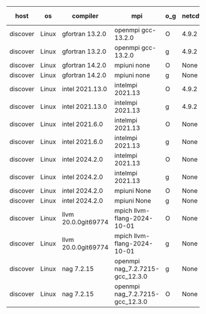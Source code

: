 

| host     | os       | compiler                              | mpi                      | o_g        | netcdf        | build       | u_pass          | u_fail          | s_pass            | s_fail            | e_pass             | e_fail             | nuopc_pass       | nuopc_fail       | artifacts link          |
|----------|----------|---------------------------------------|--------------------------|------------|---------------|-------------|-----------------|-----------------|-------------------|-------------------|--------------------|--------------------|------------------|------------------|-------------------------|
| discover | Linux | gfortran 13.2.0 | openmpi gcc-13.2.0  | O | 4.9.2  | PASS | None | None | None | None | None | None | None | None | <a href="https://github.com/esmf-org/esmf-test-artifacts/tree/7019854a3c842aa8c0d9a437733aaeb32e333145/develop/gfortran/13.2.0/O/openmpi/gcc-13.2.0" target="_blank">7019854</a> | 
| discover | Linux | gfortran 13.2.0 | openmpi gcc-13.2.0  | g | 4.9.2  | PASS | None | None | None | None | None | None | None | None | <a href="https://github.com/esmf-org/esmf-test-artifacts/tree/100fa88a6908ecb5e9030d71ca9c83273bbbe375/develop/gfortran/13.2.0/g/openmpi/gcc-13.2.0" target="_blank">100fa88</a> | 
| discover | Linux | gfortran 14.2.0 | mpiuni none  | O | None  | PASS | None | None | None | None | None | None | None | None | <a href="https://github.com/esmf-org/esmf-test-artifacts/tree/7100be57c71c3bc6c576d01c24c9bcb6d67ae822/develop/gfortran/14.2.0/O/mpiuni/none" target="_blank">7100be5</a> | 
| discover | Linux | gfortran 14.2.0 | mpiuni none  | g | None  | PASS | None | None | None | None | None | None | None | None | <a href="https://github.com/esmf-org/esmf-test-artifacts/tree/798291e5331e6ae48ef303e22b6847fbb08d489a/develop/gfortran/14.2.0/g/mpiuni/none" target="_blank">798291e</a> | 
| discover | Linux | intel 2021.13.0 | intelmpi 2021.13  | O | 4.9.2  | PASS | None | None | None | None | None | None | None | None | <a href="https://github.com/esmf-org/esmf-test-artifacts/tree/ee21eb90b83fccf1bb57f79e1b4a31bc002f36ad/develop/intel/2021.13.0/O/intelmpi/2021.13" target="_blank">ee21eb9</a> | 
| discover | Linux | intel 2021.13.0 | intelmpi 2021.13  | g | 4.9.2  | PASS | None | None | None | None | None | None | None | None | <a href="https://github.com/esmf-org/esmf-test-artifacts/tree/fe2507b1da8aea8c7919c2db7aed6569d358d68e/develop/intel/2021.13.0/g/intelmpi/2021.13" target="_blank">fe2507b</a> | 
| discover | Linux | intel 2021.6.0 | intelmpi 2021.13  | O | None  | PASS | None | None | None | None | None | None | None | None | <a href="https://github.com/esmf-org/esmf-test-artifacts/tree/62a471841283dd4f47e98618a84061eacc33a07d/develop/intel/2021.6.0/O/intelmpi/2021.13" target="_blank">62a4718</a> | 
| discover | Linux | intel 2021.6.0 | intelmpi 2021.13  | g | None  | PASS | None | None | None | None | None | None | None | None | <a href="https://github.com/esmf-org/esmf-test-artifacts/tree/99acc7c844eb91e2136a2871508e9b5d1e8e0909/develop/intel/2021.6.0/g/intelmpi/2021.13" target="_blank">99acc7c</a> | 
| discover | Linux | intel 2024.2.0 | intelmpi 2021.13  | O | None  | PASS | None | None | None | None | None | None | None | None | <a href="https://github.com/esmf-org/esmf-test-artifacts/tree/2679b2f110dfd7caff5f7e98450242a4d9691eef/develop/intel/2024.2.0/O/intelmpi/2021.13" target="_blank">2679b2f</a> | 
| discover | Linux | intel 2024.2.0 | intelmpi 2021.13  | g | None  | PASS | None | None | None | None | None | None | None | None | <a href="https://github.com/esmf-org/esmf-test-artifacts/tree/4a0fc3ab57e51f05939a3d95f470d3d7b4a246fc/develop/intel/2024.2.0/g/intelmpi/2021.13" target="_blank">4a0fc3a</a> | 
| discover | Linux | intel 2024.2.0 | mpiuni None  | O | None  | PASS | None | None | None | None | None | None | None | None | <a href="https://github.com/esmf-org/esmf-test-artifacts/tree/f356114cf76399fe97461a2301ec926bec0373f9/develop/intel/2024.2.0/O/mpiuni/None" target="_blank">f356114</a> | 
| discover | Linux | intel 2024.2.0 | mpiuni None  | g | None  | PASS | None | None | None | None | None | None | None | None | <a href="https://github.com/esmf-org/esmf-test-artifacts/tree/adc568e791c0c55470d83454ff5927f309346676/develop/intel/2024.2.0/g/mpiuni/None" target="_blank">adc568e</a> | 
| discover | Linux | llvm 20.0.0git69774 | mpich llvm-flang-2024-10-01  | O | None  | PASS | None | None | None | None | None | None | None | None | <a href="https://github.com/esmf-org/esmf-test-artifacts/tree/bfca57d5366fe7ee655fc99a15d7e85267ed5b05/develop/llvm/20.0.0git69774/O/mpich/llvm-flang-2024-10-01" target="_blank">bfca57d</a> | 
| discover | Linux | llvm 20.0.0git69774 | mpich llvm-flang-2024-10-01  | g | None  | PASS | None | None | None | None | None | None | None | None | <a href="https://github.com/esmf-org/esmf-test-artifacts/tree/c8444b2bfd9cb9ee6330eb7ca89b22bdd0fdbba1/develop/llvm/20.0.0git69774/g/mpich/llvm-flang-2024-10-01" target="_blank">c8444b2</a> | 
| discover | Linux | nag 7.2.15 | openmpi nag_7.2.7215-gcc_12.3.0  | g | None  | PASS | None | None | None | None | None | None | None | None | <a href="https://github.com/esmf-org/esmf-test-artifacts/tree/0668071cf2aada1b3fceda25a467d58de781cf39/develop/nag/7.2.15/g/openmpi/nag_7.2.7215-gcc_12.3.0" target="_blank">0668071</a> | 
| discover | Linux | nag 7.2.15 | openmpi nag_7.2.7215-gcc_12.3.0  | O | None  | PASS | None | None | None | None | None | None | None | None | <a href="https://github.com/esmf-org/esmf-test-artifacts/tree/647fa34d87deeaeadf2b911ea68b64a76eb0dfea/develop/nag/7.2.15/O/openmpi/nag_7.2.7215-gcc_12.3.0" target="_blank">647fa34</a> | 

